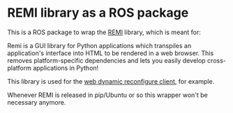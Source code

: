 # REMI library as a ROS package

This is a ROS package to wrap the [REMI](https://github.com/dddomodossola/remi) library, which is meant for:

 Remi is a GUI library for Python applications which transpiles an application's interface into HTML to be rendered in a web browser. This removes platform-specific dependencies and lets you easily develop cross-platform applications in Python!

This library is used for the [web dynamic reconfigure client](https://github.com/awesomebytes/web_dyn_reconf), for example.

Whenever REMI is released in pip/Ubuntu or so this wrapper won't be necessary anymore.